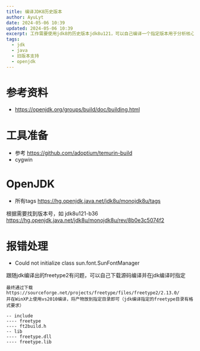 ```yaml
---
title: 编译JDK8历史版本
author: AyuLyt
date: 2024-05-06 10:39
updated: 2024-05-06 10:39
excerpt: 工作需要使用jdk8的历史版本jdk8u121，可以自己编译一个指定版本用于分析核心的内部实现
tags:
  - jdk
  - java
  - 旧版本支持
  - openjdk
---
```

# 参考资料

- https://openjdk.org/groups/build/doc/building.html

# 工具准备

- 参考 https://github.com/adoptium/temurin-build
- cygwin

# OpenJDK

- 所有tags https://hg.openjdk.java.net/jdk8u/monojdk8u/tags

根据需要找到版本号，如 jdk8u121-b36  https://hg.openjdk.java.net/jdk8u/monojdk8u/rev/8b0e3c5074f2


# 报错处理

- Could not initialize class sun.font.SunFontManager

跟随jdk编译出的freetype2有问题，可以自己下载源码编译并在jdk编译时指定

```
最终通过下载 
https://sourceforge.net/projects/freetype/files/freetype2/2.13.0/ 
并在WinXP上使用vs2010编译，将产物放到指定目录即可（jdk编译指定的freetype目录有格式要求）

-- include
---- freetype
---- ft2build.h
-- lib
---- freetype.dll
---- freetype.lib
```

